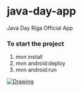 java-day-app
============

Java Day Riga Official App

### To start the project
1. mvn install
2. mvn android:deploy
3. mvn android:run


<a href="google.com"><img src="http://www.nhl.com/nhl/images/mobile/landing/btn-google_play.png" alt="Drawing"/></a>
